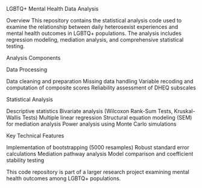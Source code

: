 LGBTQ+ Mental Health Data Analysis

Overview
This repository contains the statistical analysis code used to examine the relationship between daily heterosexist experiences and mental health outcomes in LGBTQ+ populations. The analysis includes regression modeling, mediation analysis, and comprehensive statistical testing.

Analysis Components

Data Processing

Data cleaning and preparation
Missing data handling
Variable recoding and computation of composite scores
Reliability assessment of DHEQ subscales

Statistical Analysis

Descriptive statistics
Bivariate analysis (Wilcoxon Rank-Sum Tests, Kruskal-Wallis Tests)
Multiple linear regression
Structural equation modeling (SEM) for mediation analysis
Power analysis using Monte Carlo simulations

Key Technical Features

Implementation of bootstrapping (5000 resamples)
Robust standard error calculations
Mediation pathway analysis
Model comparison and coefficient stability testing



This code repository is part of a larger research project examining mental health outcomes among LGBTQ+ populations. 
